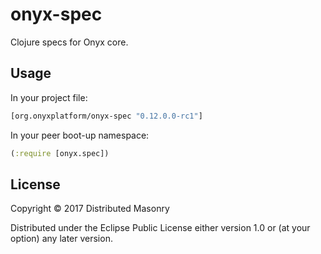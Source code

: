 # onyx-spec

Clojure specs for Onyx core.

## Usage

In your project file:

```clojure
[org.onyxplatform/onyx-spec "0.12.0.0-rc1"]
```

In your peer boot-up namespace:

```clojure
(:require [onyx.spec])
```

## License

Copyright © 2017 Distributed Masonry

Distributed under the Eclipse Public License either version 1.0 or (at
your option) any later version.
